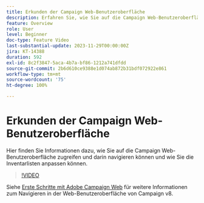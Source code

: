 ```yaml
---
title: Erkunden der Campaign Web-Benutzeroberfläche
description: Erfahren Sie, wie Sie auf die Campaign Web-Benutzeroberfläche zugreifen und darin navigieren können und wie Sie die Inventarlisten anpassen können. Entdecken Sie den KI-gestützten Wissensassistenten.
feature: Overview
role: User
level: Beginner
doc-type: Feature Video
last-substantial-update: 2023-11-29T00:00:00Z
jira: KT-14388
duration: 592
exl-id: 8c2f3847-5aca-4b7a-bf86-1212a741dfdd
source-git-commit: 2b6d610ce9388e1d074ab872b31bdf072922e861
workflow-type: tm+mt
source-wordcount: '75'
ht-degree: 100%

---
```


# Erkunden der Campaign Web-Benutzeroberfläche

Hier finden Sie Informationen dazu, wie Sie auf die Campaign Web-Benutzeroberfläche zugreifen und darin navigieren können und wie Sie die Inventarlisten anpassen können. 

>[!VIDEO](https://video.tv.adobe.com/v/3427278/?learn=on)

Siehe [Erste Schritte mit Adobe Campaign Web](https://experienceleague.adobe.com/docs/campaign-web/v8/start/get-started.html?lang=de) für weitere Informationen zum Navigieren in der Web-Benutzeroberfläche von Campaign v8.
